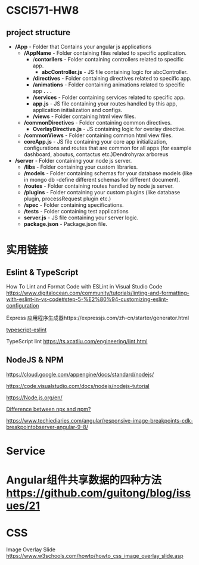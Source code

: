 # CSCI571-HW8

## project structure

- **/App** - Folder that Contains your angular js applications
  - **/AppName** - Folder containing files related to specific application.
    - /**contorllers** - Folder containing controllers related to specific app.
      - **abcController.js** - JS file containing logic for abcController.
    - **/directives** - Folder containing directives related to specific app.
    - **/animations** - Folder containing animations related to specific app
      **.** **.** **.**
    - **/services** - Folder containing services related to specific app.
    - **app.js** - JS file containing your routes handled by this app, application initialization and configs.
    - **/views** - Folder containing html view files.
  - **/commonDirectives** - Folder containing common directives.
    - **OverlayDirective.js** - JS containing logic for overlay directive.
  - **/commonViews** - Folder containing common html view files.
  - **coreApp.js** - JS file containing your core app initialization, configurations and routes that are common for all apps (for example dashboard, aboutus, contactus etc.)Dendrohyrax arboreus
- **/server** - Folder containing your node js server.
  - **/libs** - Folder containing your custom libraries.
  - **/models** - Folder containing schemas for your database models (like in mongo db -define different schemas for different document).
  - **/routes** - Folder containing routes handled by node js server.
  - **/plugins** - Folder containing your custom plugins (like database plugin, processRequest plugin etc.)
  - **/spec** - Folder containing specifications.
  - **/tests** - Folder containing test applications
  - **server.js** - JS file containing your server logic.
  - **package.json** - Package.json file.

# 实用链接

## Eslint & TypeScript

How To Lint and Format Code with ESLint in Visual Studio Code https://www.digitalocean.com/community/tutorials/linting-and-formatting-with-eslint-in-vs-code#step-5-%E2%80%94-customizing-eslint-configuration

Express 应用程序生成器https://expressjs.com/zh-cn/starter/generator.html

[typescript-eslint](https://github.com/typescript-eslint/typescript-eslint)

TypeScript lint https://ts.xcatliu.com/engineering/lint.html

## NodeJS & NPM

https://cloud.google.com/appengine/docs/standard/nodejs/

https://code.visualstudio.com/docs/nodejs/nodejs-tutorial

https://Node.js.org/en/

[Difference between npx and npm?](https://stackoverflow.com/questions/50605219/difference-between-npx-and-npm)



https://www.techiediaries.com/angular/responsive-image-breakpoints-cdk-breakpointobserver-angular-9-8/

# Service

# Angular组件共享数据的四种方法 https://github.com/guitong/blog/issues/21

# CSS

Image Overlay Slide https://www.w3schools.com/howto/howto_css_image_overlay_slide.asp

